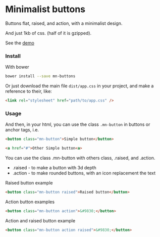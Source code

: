 # Minimalist buttons

Buttons flat, raised, and action, with a minimalist design.

And just 1kb of css. (half of it is gzipped).

See the [demo](https://codepen.io/darlanmendonca/pen/vKqLOx)


### Install

With bower

```sh
bower install --save mn-buttons
```

Or just download the main file ```dist/app.css``` in your project, and make a reference to their, like:

```html
<link rel="stylesheet" href="path/to/app.css" />
```


### Usage

And then, in your html, you can use the class ```.mn-button``` in buttons or anchor tags, i.e.

```html
<button class="mn-button">Simple button</button>

<a href="#">Other Simple button<a>
```

You can use the class .mn-button with others class, .raised, and .action.

- .raised - to make a button with 3d depth
- .action - to make rounded buttons, with an icon replacement the text

Raised button example

```html
<button class="mn-button raised">Raised button</button>
```

Action button examples

```html
<button class="mn-button action">&#9830;</button>
```

Action and raised button example

```html
<button class="mn-button action raised">&#9830;</button>
```







